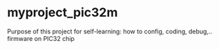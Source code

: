 # myproject_pic32m
Purpose of this project for self-learning: how to config, coding, debug,.. firmware on PIC32 chip
